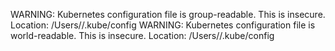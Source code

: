 

WARNING: Kubernetes configuration file is group-readable. This is insecure. Location: /Users/<user>/.kube/config
WARNING: Kubernetes configuration file is world-readable. This is insecure. Location: /Users/<user>/.kube/config